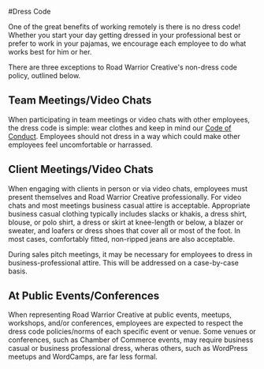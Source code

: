 #Dress Code

One of the great benefits of working remotely is there is no dress code!  Whether you start your day getting dressed in your professional best or prefer to work in your pajamas, we encourage each employee to do what works best for him or her.  

There are three exceptions to Road Warrior Creative's non-dress code policy, outlined below.

## Team Meetings/Video Chats

When participating in team meetings or video chats with other employees, the dress code is simple: wear clothes and keep in mind our [Code of Conduct](https://github.com/roadwarriorwp/rwc-employee-handbook/blob/master/employment-policies/code-of-conduct.md).  Employees should not dress in a way which could make other employees feel uncomfortable or harrassed.

## Client Meetings/Video Chats

When engaging with clients in person or via video chats, employees must present themselves and Road Warrior Creative professionally.  For video chats and most meetings business casual attire is acceptable.  Appropriate business casual clothing typically includes slacks or khakis, a dress shirt, blouse, or polo shirt, a dress or skirt at knee-length or below, a blazer or sweater, and loafers or dress shoes that cover all or most of the foot.  In most cases, comfortably fitted, non-ripped jeans are also acceptable.

During sales pitch meetings, it may be necessary for employees to dress in business-professional attire.  This will be addressed on a case-by-case basis.

## At Public Events/Conferences

When representing Road Warrior Creative at public events, meetups, workshops, and/or conferences, employees are expected to respect the dress code policies/norms of each specific event or venue.  Some venues or conferences, such as Chamber of Commerce events, may require business casual or business professional dress, wheras others, such as WordPress meetups and WordCamps, are far less formal.